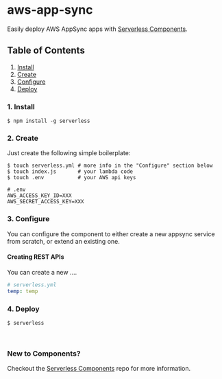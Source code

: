 # aws-app-sync

Easily deploy AWS AppSync apps with [Serverless Components](https://github.com/serverless/components).

## Table of Contents

1. [Install](#1-install)
2. [Create](#2-create)
3. [Configure](#3-configure)
4. [Deploy](#4-deploy)

### 1. Install

```shell
$ npm install -g serverless
```

### 2. Create

Just create the following simple boilerplate:

```shell
$ touch serverless.yml # more info in the "Configure" section below
$ touch index.js       # your lambda code
$ touch .env           # your AWS api keys
```

```
# .env
AWS_ACCESS_KEY_ID=XXX
AWS_SECRET_ACCESS_KEY=XXX
```

### 3. Configure

You can configure the component to either create a new appsync service from scratch, or extend an existing one.

#### Creating REST APIs

You can create a new ....

```yml
# serverless.yml
temp: temp
```

### 4. Deploy

```shell
$ serverless
```

&nbsp;

### New to Components?

Checkout the [Serverless Components](https://github.com/serverless/components) repo for more information.
